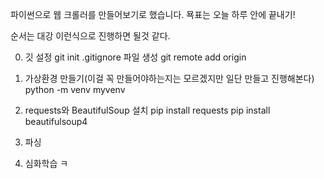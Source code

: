 파이썬으로 웹 크롤러를 만들어보기로 했습니다.
묙표는 오늘 하루 안에 끝내기!

순서는 대강 이런식으로 진행하면 될것 같다.

0. 깃 설정
git init
.gitignore 파일 생성
git remote add origin <gitHubUrl>

1. 가상환경 만들기(이걸 꼭 만들어야하는지는 모르겠지만 일단 만들고 진행해본다)
python -m venv myvenv

2. requests와 BeautifulSoup 설치
pip install requests
pip install beautifulsoup4

3. 파싱

4. 심화학습 ㅋ
